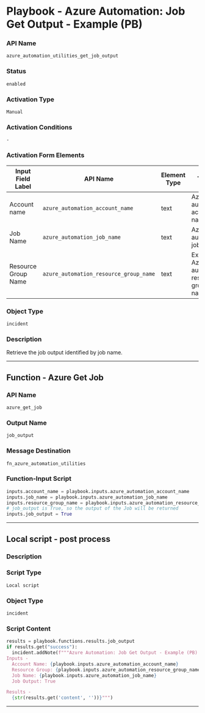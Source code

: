 <!--
    DO NOT MANUALLY EDIT THIS FILE
    THIS FILE IS AUTOMATICALLY GENERATED WITH resilient-sdk codegen
    Generated with resilient-sdk v50.1.262
-->

# Playbook - Azure Automation: Job Get Output - Example (PB)

### API Name
`azure_automation_utilities_get_job_output`

### Status
`enabled`

### Activation Type
`Manual`

### Activation Conditions
`-`

### Activation Form Elements
| Input Field Label | API Name | Element Type | Tooltip | Requirement |
| ----------------- | -------- | ------------ | ------- | ----------- |
| Account name | `azure_automation_account_name` | text | Azure automation account name | Always |
| Job Name | `azure_automation_job_name` | text | Azure automation job name | Always |
| Resource Group Name | `azure_automation_resource_group_name` | text | Existing Azure automation resource group name | Always |

### Object Type
`incident`

### Description
Retrieve the job output identified by job name.


---
## Function - Azure Get Job

### API Name
`azure_get_job`

### Output Name
`job_output`

### Message Destination
`fn_azure_automation_utilities`

### Function-Input Script
```python
inputs.account_name = playbook.inputs.azure_automation_account_name
inputs.job_name = playbook.inputs.azure_automation_job_name
inputs.resource_group_name = playbook.inputs.azure_automation_resource_group_name
# job_output is True, so the output of the Job will be returned
inputs.job_output = True
```

---

## Local script - post process

### Description


### Script Type
`Local script`

### Object Type
`incident`

### Script Content
```python
results = playbook.functions.results.job_output
if results.get("success"):
  incident.addNote(f"""Azure Automation: Job Get Output - Example (PB)
Inputs -
  Account Name: {playbook.inputs.azure_automation_account_name}
  Resource Group: {playbook.inputs.azure_automation_resource_group_name}
  Job Name: {playbook.inputs.azure_automation_job_name}
  Job Output: True

Results -
  {str(results.get('content', ''))}""")
```

---

